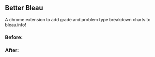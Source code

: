 ## Better Bleau
A chrome extension to add grade and problem type breakdown charts to bleau.info!

### Before:

### After:
